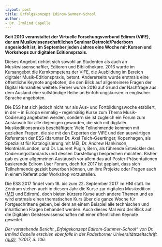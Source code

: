```yaml
---
layout: post
title: Erfolgskonzept Edirom-Summer-School
author:
- Dr. Irmlind Capelle
---
```


**Seit 2010 veranstaltet der Virtuelle Forschungsverbund Edirom (ViFE), der am Musikwissenschaftlichen Seminar Detmold/Paderborn angesiedelt ist, im September jeden Jahres eine Woche mit Kursen und Workshops zur digitalen Editionspraxis.**  

Dieses Angebot richtet sich sowohl an Studenten als auch an Musikwissenschaftler, Editoren und Bibliothekare. 2016 wurde im Kursangebot die Kernkompetenz der [ViFE], die Ausbildung im Bereich
digitaler Musik-Editionspraxis, betont. Andererseits wurde erstmals eine öffentliche Keynote angeboten, die den Blick auf allgemeinere Fragen der Digital Humanities weitete.
Ferner wurde 2016 auf Grund der Nachfrage aus dem Ausland eine vollständige Reihe an Einführungskursen in englischer Sprache angeboten.  

Die ESS hat sich jedoch nicht nur als Aus- und Fortbildungswoche etabliert, in der – in Europa einmalig – regelmäßig Kurse zum Thema Musik-Codierung angeboten werden, sondern sie ist zugleich ein Forum
zum Austausch für alle diejenigen geworden, die sich mit digitaler Musikeditionspraxis beschäftigen: Viele Teilnehmende kommen mit gezielten Fragen, die sie mit den Experten der ViFE und den auswärtigen
Referenten der ESS (darunter Dr. Axel Teich-Geertinger, Kopenhagen, als Spezialist für Katalogisierung mit MEI, Dr. Andrew Hankinson, Montréal/London, und Dr. Laurent Pugin, Bern, als führende Entwickler
des Codierungsstandards und dessen Darstellung) besprechen möchten. Bisher gab es zum allgemeinen Austausch vor allem das auf Poster-Präsentationen basierende Edirom User Forum, doch für 2017 ist geplant, dass
sich Teilnehmende gezielt bewerben können, um ihre Projekte oder Fragen auch in einem Referat oder Workshop vorzustellen.  

Die ESS 2017 findet vom 18. bis zum 22. September 2017 im HNI statt. Im Zentrum stehen auch in diesem Jahr die Kurse zur digitalen Musikedition ([MEI] und Edirom), doch bieten kürzere Kurse auch andere
Themen und es wird erstmals einen thematischen Kurs über die ganze Woche für Fortgeschrittene geben, bei dem an einem Beispiel alle technischen und inhaltlichen Fragen behandelt werden.
Auch dieses Mal wird der Blick auf die Digitalen Geisteswissenschaften mit einer öffentlichen Keynote geweitet.  

*Der vorstehende Bericht „Erfolgskonzept Edirom-Summer-School“ von Dr. Irmlind Capelle erschien ebenfalls in der Paderborner Universitätszeitschrift ([puz]), 1/2017, S. 106.*

[puz]: https://kw.uni-paderborn.de/fileadmin/fakultaet/Institute/anglistik-amerikanistik/Geierhos/Presse/PUZ/PUZ_SoSe_2017.pdf
[ViFE]: https://edirom.de/
[MEI]: https://music-encoding.org/

